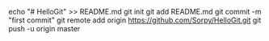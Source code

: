 echo "# HelloGit" >> README.md
git init
git add README.md
git commit -m "first commit"
git remote add origin https://github.com/Sorpy/HelloGit.git
git push -u origin master

